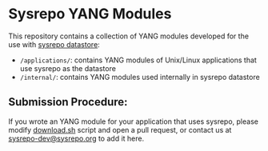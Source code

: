 # Sysrepo YANG Modules
This repository contains a collection of YANG modules developed for the use with [sysrepo datastore](https://github.com/sysrepo/sysrepo):

- `/applications/`: contains YANG modules of Unix/Linux applications that use sysrepo as the datastore
- `/internal/`: contains YANG modules used internally in sysrepo datastore

## Submission Procedure:

If you wrote an YANG module for your application that uses sysrepo, please modify [download.sh](download.sh
) script and open a pull request, or contact us at sysrepo-dev@sysrepo.org to add it here.
